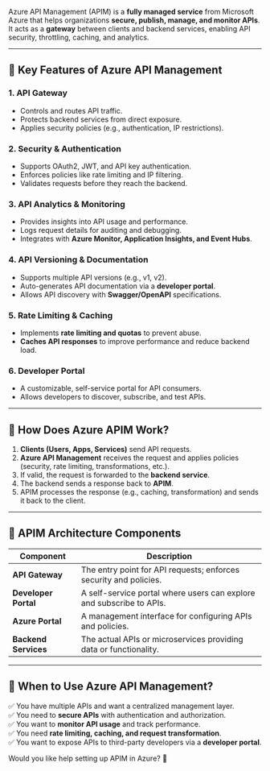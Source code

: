 Azure API Management (APIM) is a **fully managed service** from Microsoft Azure that helps organizations **secure, publish, manage, and monitor APIs**. It acts as a **gateway** between clients and backend services, enabling API security, throttling, caching, and analytics.

---

## **🔹 Key Features of Azure API Management**
### **1. API Gateway**
- Controls and routes API traffic.
- Protects backend services from direct exposure.
- Applies security policies (e.g., authentication, IP restrictions).

### **2. Security & Authentication**
- Supports OAuth2, JWT, and API key authentication.
- Enforces policies like rate limiting and IP filtering.
- Validates requests before they reach the backend.

### **3. API Analytics & Monitoring**
- Provides insights into API usage and performance.
- Logs request details for auditing and debugging.
- Integrates with **Azure Monitor, Application Insights, and Event Hubs**.

### **4. API Versioning & Documentation**
- Supports multiple API versions (e.g., v1, v2).
- Auto-generates API documentation via a **developer portal**.
- Allows API discovery with **Swagger/OpenAPI** specifications.

### **5. Rate Limiting & Caching**
- Implements **rate limiting and quotas** to prevent abuse.
- **Caches API responses** to improve performance and reduce backend load.

### **6. Developer Portal**
- A customizable, self-service portal for API consumers.
- Allows developers to discover, subscribe, and test APIs.

---

## **🔹 How Does Azure APIM Work?**
1. **Clients (Users, Apps, Services)** send API requests.
2. **Azure API Management** receives the request and applies policies (security, rate limiting, transformations, etc.).
3. If valid, the request is forwarded to the **backend service**.
4. The backend sends a response back to **APIM**.
5. APIM processes the response (e.g., caching, transformation) and sends it back to the client.

---

## **🔹 APIM Architecture Components**
| Component | Description |
|-----------|------------|
| **API Gateway** | The entry point for API requests; enforces security and policies. |
| **Developer Portal** | A self-service portal where users can explore and subscribe to APIs. |
| **Azure Portal** | A management interface for configuring APIs and policies. |
| **Backend Services** | The actual APIs or microservices providing data or functionality. |

---

## **🔹 When to Use Azure API Management?**
✅ You have multiple APIs and want a centralized management layer.  
✅ You need to **secure APIs** with authentication and authorization.  
✅ You want to **monitor API usage** and track performance.  
✅ You need **rate limiting, caching, and request transformation**.  
✅ You want to expose APIs to third-party developers via a **developer portal**.  

Would you like help setting up APIM in Azure? 🚀